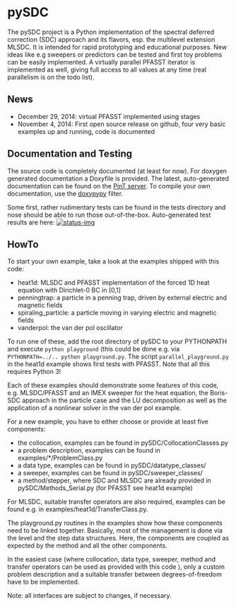 pySDC
======

The pySDC project is a Python implementation of the spectral deferred correction (SDC) approach and its flavors, 
esp. the multilevel extension MLSDC. It is intended for rapid prototyping and educational purposes. New ideas like e.g 
sweepers or predictors can be tested and first toy problems can be easily implemented. A virtually parallel PFASST 
iterator is implemented as well, giving full access to all values at any time (real parallelism is on the todo list).


News
----

* December 29, 2014: virtual PFASST implemented using stages
* November 4, 2014: First open source release on github, four very basic examples up and running, code is documented


Documentation and Testing
-------------------------

The source code is completely documented (at least for now). 
For doxygen generated documentation a Doxyfile is provided. The latest, auto-generated documentation can be found on 
the [PinT server](https://pint.fz-juelich.de/ci/view/pySDC/job/PYSDC_DOCU/doxygen). To compile your 
own documentation, use the [doxypypy](https://github.com/Feneric/doxypypy) filter. 

Some first, rather rudimentary tests can be found in the tests directory and nose should be able to run those 
out-of-the-box. Auto-generated test results are here: 
[![status-img][]](https://pint.fz-juelich.de/ci/view/pySDC/job/PYSDC/lastCompletedBuild/testReport/) 


HowTo
-----

To start your own example, take a look at the examples shipped with this code:

* heat1d: MLSDC and PFASST implementation of the forced 1D heat equation with Dirichlet-0 BC in [0,1]
* penningtrap: a particle in a penning trap, driven by external electric and magnetic fields
* spiraling_particle: a particle moving in varying electric and magnetic fields
* vanderpol: the van der pol oscillator

To run one of these, add the root directory of pySDC to your PYTHONPATH and execute `python playground` (this could 
be done e.g. via `PYTHONPATH=../.. python playground.py`. The script `parallel_playground.py` in the heat1d example 
shows first tests with PFASST. Note that all this requires Python 3!

Each of these examples should demonstrate some features of this code, e.g. MLSDC/PFASST and an IMEX sweeper for the heat 
equation, the Boris-SDC approach in the particle case and the LU decomposition as well as the application of a 
nonlinear solver in the van der pol example.
 
For a new example, you have to either choose or provide at least five components:

* the collocation, examples can be found in pySDC/CollocationClasses.py
* a problem description, examples can be found in examples/*/ProblemClass.py
* a data type, examples can be found in pySDC/datatype_classes/
* a sweeper, examples can be found in pySDC/sweeper_classes/
* a method/stepper, where SDC and MLSDC are already provided in pySDC/Methods_Serial.py (for PFASST see heat1d example)


For MLSDC, suitable transfer operators are also required, examples can be found e.g. in examples/heat1d/TransferClass.py.

The playground.py routines in the examples show how these components need to be linked together. Basically, 
most of the management is done via the level and the step data structures. Here, 
the components are coupled as expected by the method and all the other components.

In the easiest case (where collocation, data type, sweeper, method and transfer operators can be used as provided 
with this code ), only a custom problem description and a suitable transfer between degrees-of-freedom have to be 
implemented.

Note: all interfaces are subject to changes, if necessary.


[status-img]: https://pint.fz-juelich.de/ci/view/pySDC/job/PYSDC/badge/icon